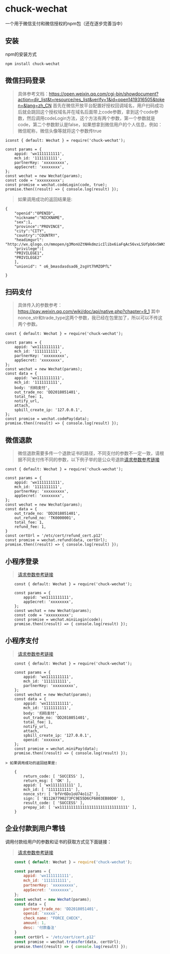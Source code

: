 # chuck-wechat
一个用于微信支付和微信授权的npm包（还在逐步完善当中）
## 安装
npm的安装方式

```
npm install chuck-wechat
```


## 微信扫码登录

> 具体参考文档：https://open.weixin.qq.com/cgi-bin/showdocument?action=dir_list&t=resource/res_list&verify=1&id=open1419316505&token=&lang=zh_CN
> 首先在微信开放平台配置好授权回调域名，用户扫码成功后就会跳回这个授权域名并在域名后面带上code参数，拿到这个code参数，然后调用codeLogin方法，这个方法有两个参数，第一个参数就是code，第二个参数默认是false，如果想拿到微信用户的个人信息，例如：微信昵称，微信头像等就将这个参数传true


    iconst { default: Wechat } = require('chuck-wechat');

    const params = {
        appid: 'wx1111111111',
        mch_id: '1111111111',
        partnerKey: 'xxxxxxxxx',
        appSecret: 'xxxxxxxx',
    };
    const wechat = new Wechat(params);
    const code = 'xxxxxxxxxx';
    const promise = wechat.codeLogin(code, true);
    promise.then((result) => { console.log(result) });

> 如果调用成功的返回结果是:

    {
        "openid":"OPENID",
        "nickname":"NICKNAME",
        "sex":1,
        "province":"PROVINCE",
        "city":"CITY",
        "country":"COUNTRY",
        "headimgurl": "http://wx.qlogo.cn/mmopen/g3MonUZtNHkdmzicIlibx6iaFqAc56vxLSUfpb6n5WKSYVY0ChQKkiaJSgQ1dZuTOgvLLrhJbERQQ4eMsv84eavHiaiceqxibJxCfHe/0",
        "privilege":[
        "PRIVILEGE1",
        "PRIVILEGE2"
        ],
        "unionid": " o6_bmasdasdsad6_2sgVt7hMZOPfL"

    }
## 扫码支付
> 具体传入的参数参考：https://pay.weixin.qq.com/wiki/doc/api/native.php?chapter=9_1 其中nonce_str和trade_type这两个参数，我已经在包里加了，所以可以不传这两个参数。

```
const { default: Wechat } = require('chuck-wechat');

const params = {
    appid: 'wx1111111111',
    mch_id: '1111111111',
    partnerKey: 'xxxxxxxxx',
    appSecret: 'xxxxxxxx',
};
const wechat = new Wechat(params);
const data = {
    appid: 'wx1111111111',
    mch_id: '1111111111',
    body: '扫码支付',
    out_trade_no: 'DD2018051401',
    total_fee: 1,
    notify_url,
    attach,
    spbill_create_ip: '127.0.0.1',
};
const promise = wechat.codePay(data);
promise.then((result) => { console.log(result) });
```

## 微信退款

> 微信退款需要多传一个退款证书的路径，不同支付的参数不一定一致，请根据不同支付传不同的参数，以下例子举的是公众号退款[请求参数参考链接](https://pay.weixin.qq.com/wiki/doc/api/jsapi.php?chapter=9_4)

```
const { default: Wechat } = require('chuck-wechat');

const params = {
    appid: 'wx1111111111',
    mch_id: '1111111111',
    partnerKey: 'xxxxxxxxx',
    appSecret: 'xxxxxxxx',
};
const wechat = new Wechat(params);
const data = {
    out_trade_no: 'DD2018051401',
    out_refund_no: 'TK0000001',
    total_fee: 1,
    refund_fee: 1,        
}
const certUrl = '/etc/cert/refund_cert.p12'
const promise = wechat.refund(data, certUrl);
promise.then((result) => { console.log(result) });

```

## 小程序登录

> [请求参数参考链接](https://developers.weixin.qq.com/miniprogram/dev/api/code2Session.html)

```
    const { default: Wechat } = require('chuck-wechat');

    const params = {
        appid: 'wx1111111111',
        appSecret: 'xxxxxxxx',
    };
    const wechat = new Wechat(params);
    const code = 'xxxxxxxxxx';
    const promise = wechat.miniLogin(code);
    promise.then((result) => { console.log(result) });
```

## 小程序支付

>[请求参数参考链接](https://pay.weixin.qq.com/wiki/doc/api/wxa/wxa_api.php?chapter=9_1)

```
    const { default: Wechat } = require('chuck-wechat');

    const params = {
        appid: 'wx1111111111',
        mch_id: '1111111111',
        partnerKey: 'xxxxxxxxx',
    };
    const wechat = new Wechat(params);
    const data = {
        appid: 'wx1111111111',
        mch_id: '1111111111',
        body: '扫码支付',
        out_trade_no: 'DD2018051401',
        total_fee: 1,
        notify_url,
        attach,
        spbill_create_ip: '127.0.0.1',
        openid: 'xxxxxxx',
    };
    const promise = wechat.miniPay(data);
    promise.then((result) => { console.log(result) });

> 如果调用成功的返回结果是:

    {
        return_code: [ 'SUCCESS' ],
        return_msg: [ 'OK' ],
        appid: [ 'wx1111111111' ],
        mch_id: [ '1111111111' ],
        nonce_str: [ 'bfVr6Do1oU74o1iZ' ],
        sign: [ 'B112A7790273FC9E55D6CF6803EB80D0' ],
        result_code: [ 'SUCCESS' ],
        prepay_id: [ 'wx111111111111111111111111111111' ],
    }
```

## 企业付款到用户零钱

调用付款给用户的参数和证书的获取方式见下面链接：

> [请求参数参考链接](https://pay.weixin.qq.com/wiki/doc/api/tools/mch_pay.php?chapter=14_2)

```javascript
    const { default: Wechat } = require('chuck-wechat');

    const params = {
        appid: 'wx1111111111',
        mch_id: '1111111111',
        partnerKey: 'xxxxxxxxx',
        appSecret: 'xxxxxxxx',
    };
    const wechat = new Wechat(params);
    const data = {
        partner_trade_no: 'DD2018051401',
        openid: 'xxxxx',
        check_name: "FORCE_CHECK",
        amount: 1,
        desc: '付款备注'    
    }
    const certUrl = '/etc/cert/cert.p12'
    const promise = wechat.transfer(data, certUrl);
    promise.then((result) => { console.log(result) });
```
